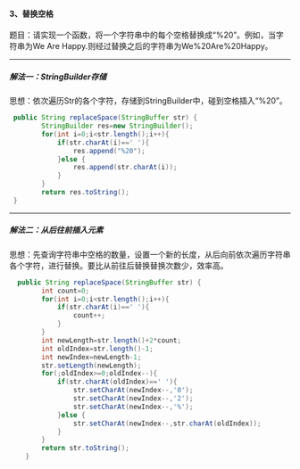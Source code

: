 ﻿#### 3、替换空格
题目：请实现一个函数，将一个字符串中的每个空格替换成“%20”。例如，当字符串为We Are Happy.则经过替换之后的字符串为We%20Are%20Happy。
***
##### 解法一：StringBuilder存储
思想：依次遍历Str的各个字符，存储到StringBuilder中，碰到空格插入“%20”。

```java
 public String replaceSpace(StringBuffer str) {
        StringBuilder res=new StringBuilder();
        for(int i=0;i<str.length();i++){
            if(str.charAt(i)==' '){
                res.append("%20");
            }else {
                res.append(str.charAt(i));
            }
        }
        return res.toString();
 }
```

***
##### 解法二：从后往前插入元素
思想：先查询字符串中空格的数量，设置一个新的长度，从后向前依次遍历字符串各个字符，进行替换。要比从前往后替换替换次数少，效率高。

```java
  public String replaceSpace(StringBuffer str) {
        int count=0;
    	for(int i=0;i<str.length();i++){
            if(str.charAt(i)==' '){
                count++;
            }
        }
        int newLength=str.length()+2*count;
        int oldIndex=str.length()-1;
        int newIndex=newLength-1;
        str.setLength(newLength);
        for(;oldIndex>=0;oldIndex--){
            if(str.charAt(oldIndex)==' '){
                str.setCharAt(newIndex--,'0');
                str.setCharAt(newIndex--,'2');
                str.setCharAt(newIndex--,'%');
            }else {
                str.setCharAt(newIndex--,str.charAt(oldIndex));
            }
        }
        return str.toString();
    }
```

